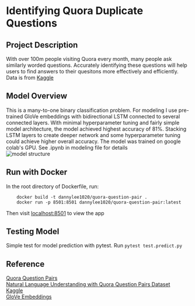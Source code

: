 # Identifying Quora Duplicate Questions

## Project Description
With over 100m people visiting Quora every month, many people ask similarly worded questions. Accurately identifying these questions will help users to find answers to their quesitons more effectively and efficiently. Data is from [Kaggle](https://www.kaggle.com/c/quora-question-pairs)

## Model Overview
This is a many-to-one binary classification problem. For modeling I use pre-trained GloVe embeddings with bidirectional LSTM connected to several  connected layers. With minimal hyperparameter tuning and fairly simple model architecture, the model achieved highest accuracy of 81%. Stacking LSTM layers to create deeper network and some hyperparameter tuning could achieve higher overall accuracy. The model was trained on google colab's GPU. See .ipynb in modeling file for details
<br>
![model structure](streamlit/-docker/files/bi_model.png)

## Run with Docker
In the root directory of Dockerfile, run:

		docker build -t dannylee1020/quora-question-pair .
		docker run -p 8501:8501 dannylee1020/quora-question-pair:latest

Then visit [localhost:8501](https://localhost:8501) to view the app


## Testing Model
Simple test for model prediction with pytest. Run `pytest test.predict.py`


## Reference
[Quora Question Pairs](http://static.hongbozhang.me/doc/Quora.pdf)
<br>
[Natural Language Understanding with Quora Question Pairs Dataset](https://arxiv.org/pdf/1907.01041.pdf)
<br>
[Kaggle](https://www.kaggle.com/c/quora-question-pairs)
<br>
[GloVe Embeddings](https://nlp.stanford.edu/projects/glove/)
